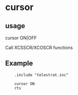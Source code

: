 # cursor

## usage

cursor ON|OFF

Call XCSSCR/XCOSCR functions

## Example

```ca65
    .include "telestrat.inc"

    cursor ON
    rts
```
